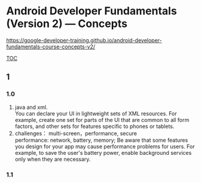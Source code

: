 # Android Developer Fundamentals (Version 2) — Concepts
https://google-developer-training.github.io/android-developer-fundamentals-course-concepts-v2/

[TOC](index)

## 1
### 1.0
1. java and xml.   
You can declare your UI in lightweight sets of XML resources. For example, create one set for parts of the UI that are common to all form factors, and other sets for features specific to phones or tablets.
2. challenges：  multi-screen，performance, secure  
performance: network, battery, memory;  Be aware that some features you design for your app may cause performance problems for users. For example, to save the user's battery power, enable background services only when they are necessary.

### 1.1

